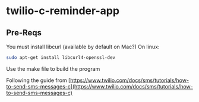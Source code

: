 # twilio-c-reminder-app

## Pre-Reqs

You must install libcurl (available by default on Mac?)
On linux:
```sh
sudo apt-get install libcurl4-openssl-dev
```

Use the make file to build the program

Following the guide from [https://www.twilio.com/docs/sms/tutorials/how-to-send-sms-messages-c](https://www.twilio.com/docs/sms/tutorials/how-to-send-sms-messages-c)
